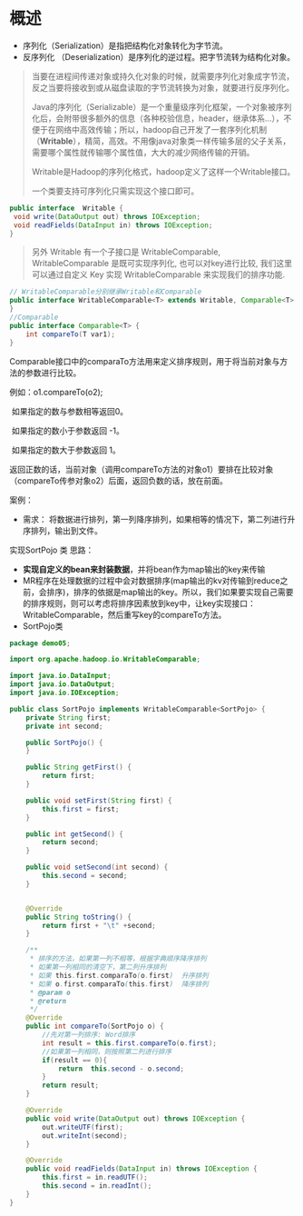 # 概述

- 序列化（Serialization）是指把结构化对象转化为字节流。
- 反序列化 （Deserialization）是序列化的逆过程。把字节流转为结构化对象。



> 当要在进程间传递对象或持久化对象的时候，就需要序列化对象成字节流，反之当要将接收到或从磁盘读取的字节流转换为对象，就要进行反序列化。
>
> Java的序列化（Serializable）是一个重量级序列化框架，一个对象被序列化后，会附带很多额外的信息（各种校验信息，header，继承体系…），不便于在网络中高效传输；所以，hadoop自己开发了一套序列化机制（**Writable**），精简，高效。不用像java对象类一样传输多层的父子关系，需要哪个属性就传输哪个属性值，大大的减少网络传输的开销。
>
> Writable是Hadoop的序列化格式，hadoop定义了这样一个Writable接口。
>
> 一个类要支持可序列化只需实现这个接口即可。

```java
public interface  Writable {
 void write(DataOutput out) throws IOException;
 void readFields(DataInput in) throws IOException;
}
```

> 另外 Writable 有一个子接口是 WritableComparable, WritableComparable 是既可实现序列化, 也可以对key进行比较, 我们这里可以通过自定义 Key 实现 WritableComparable 来实现我们的排序功能.

```java
// WritableComparable分别继承Writable和Comparable
public interface WritableComparable<T> extends Writable, Comparable<T> {
}
//Comparable
public interface Comparable<T> {
    int compareTo(T var1);
}
```

Comparable接口中的comparaTo方法用来定义排序规则，用于将当前对象与方法的参数进行比较。

例如：o1.compareTo(o2);

​	如果指定的数与参数相等返回0。

​	如果指定的数小于参数返回 -1。

​	如果指定的数大于参数返回 1。

返回正数的话，当前对象（调用compareTo方法的对象o1）要排在比较对象（compareTo传参对象o2）后面，返回负数的话，放在前面。

案例：

- 需求： 将数据进行排列，第一列降序排列，如果相等的情况下，第二列进行升序排列，输出到文件。

实现SortPojo 类 思路：

- **实现自定义的bean来封装数据**，并将bean作为map输出的key来传输
- MR程序在处理数据的过程中会对数据排序(map输出的kv对传输到reduce之前，会排序)，排序的依据是map输出的key。所以，我们如果要实现自己需要的排序规则，则可以考虑将排序因素放到key中，让key实现接口：WritableComparable，然后重写key的compareTo方法。
- SortPojo类

```java
package demo05;

import org.apache.hadoop.io.WritableComparable;

import java.io.DataInput;
import java.io.DataOutput;
import java.io.IOException;

public class SortPojo implements WritableComparable<SortPojo> {
    private String first;
    private int second;

    public SortPojo() {
    }

    public String getFirst() {
        return first;
    }

    public void setFirst(String first) {
        this.first = first;
    }

    public int getSecond() {
        return second;
    }

    public void setSecond(int second) {
        this.second = second;
    }


    @Override
    public String toString() {
        return first + "\t" +second;
    }

    /**
     * 排序的方法，如果第一列不相等，根据字典顺序降序排列
     * 如果第一列相同的清空下，第二列升序排列
     * 如果 this.first.comparaTo(o.first)  升序排列
     * 如果 o.first.comparaTo(this.first)  降序排列
     * @param o
     * @return
     */
    @Override
    public int compareTo(SortPojo o) {
        //先对第一列排序: Word排序
        int result = this.first.compareTo(o.first);
        //如果第一列相同，则按照第二列进行排序
        if(result == 0){
            return  this.second - o.second;
        }
        return result;
    }

    @Override
    public void write(DataOutput out) throws IOException {
        out.writeUTF(first);
        out.writeInt(second);
    }

    @Override
    public void readFields(DataInput in) throws IOException {
        this.first = in.readUTF();
        this.second = in.readInt();
    }
}
```

